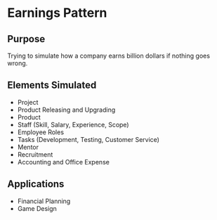 # Earnings Pattern

## Purpose
Trying to simulate how a company earns billion dollars if nothing goes wrong.

## Elements Simulated
- Project
- Product Releasing and Upgrading
- Product
- Staff (Skill, Salary, Experience, Scope)
- Employee Roles
- Tasks (Development, Testing, Customer Service)
- Mentor
- Recruitment
- Accounting and Office Expense

## Applications
- Financial Planning
- Game Design

